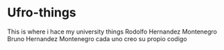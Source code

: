 # Ufro-things
This is where i hace my university things
Rodolfo Hernandez Montenegro
Bruno Hernandez Montenegro
cada uno creo su propio codigo
